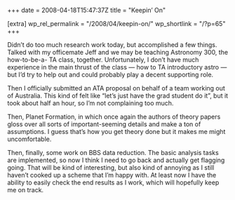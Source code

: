 +++
date = 2008-04-18T15:47:37Z
title = "Keepin’ On"

[extra]
wp_rel_permalink = "/2008/04/keepin-on/"
wp_shortlink = "/?p=65"
+++

Didn’t do too much research work today, but accomplished a few things. Talked
with my officemate Jeff and we may be teaching Astronomy 300, the how-to-be-a-
TA class, together. Unfortunately, I don’t have much experience in the main
thrust of the class — how to TA introductory astro — but I’d try to help out
and could probably play a decent supporting role.

Then I officially submitted an ATA proposal on behalf of a team working out of
Australia. This kind of felt like “let’s just have the grad student do it”,
but it took about half an hour, so I’m not complaining too much.

Then, Planet Formation, in which once again the authors of theory papers gloss
over all sorts of important-seeming details and make a ton of assumptions. I
guess that’s how you get theory done but it makes me might uncomfortable.

Then, finally, some work on BBS data reduction. The basic analysis tasks are
implemented, so now I think I need to go back and actually get flagging going.
That will be kind of interesting, but also kind of annoying as I still haven’t
cooked up a scheme that I’m happy with. At least now I have the ability to
easily check the end results as I work, which will hopefully keep me on track.
